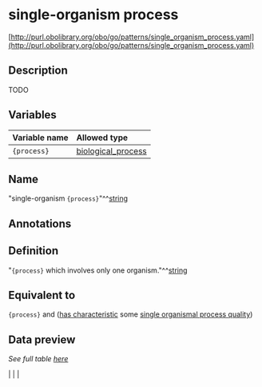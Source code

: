 # single-organism process

[http://purl.obolibrary.org/obo/go/patterns/single_organism_process.yaml](http://purl.obolibrary.org/obo/go/patterns/single_organism_process.yaml)

## Description

TODO




## Variables

| Variable name | Allowed type |
|:--------------|:-------------|
| `{process}` | [biological_process](http://purl.obolibrary.org/obo/GO_0008150) |

## Name

"single-organism `{process}`"^^[string](http://www.w3.org/2001/XMLSchema#string)

## Annotations



## Definition

"`{process}` which involves only one organism."^^[string](http://www.w3.org/2001/XMLSchema#string)

## Equivalent to

`{process}`  and ([has characteristic](http://purl.obolibrary.org/obo/RO_0000053) some [single organismal process quality](http://purl.obolibrary.org/obo/PATO_0002487))







## Data preview

*See full table [here](https://github.com/geneontology/go-ontology/tree/master/src/design_patterns/single_organism_process.tsv)*

|  |
|


